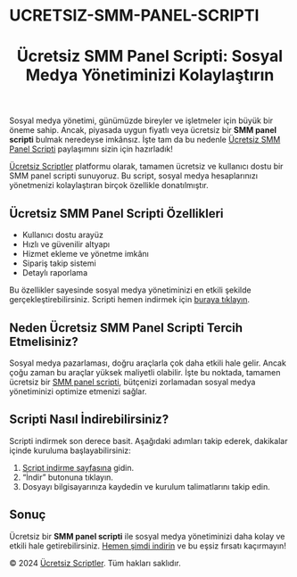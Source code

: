 # UCRETSIZ-SMM-PANEL-SCRIPTI
 <header>
        <h1>Ücretsiz SMM Panel Scripti: Sosyal Medya Yönetiminizi Kolaylaştırın</h1>
    </header>
    <main>
        <section>
            <p>
                Sosyal medya yönetimi, günümüzde bireyler ve işletmeler için büyük bir öneme sahip. Ancak, piyasada uygun fiyatlı veya 
                ücretsiz bir <strong>SMM panel scripti</strong> bulmak neredeyse imkânsız. İşte tam da bu nedenle 
                <a href="https://ucretsizscriptler.com.tr/ucretsiz-smm-panel-scripti" target="_blank">Ücretsiz SMM Panel Scripti</a> 
                paylaşımını sizin için hazırladık!
            </p>
            <p>
                <a href="https://ucretsizscriptler.com.tr/" target="_blank">Ücretsiz Scriptler</a> platformu olarak, tamamen ücretsiz 
                ve kullanıcı dostu bir SMM panel scripti sunuyoruz. Bu script, sosyal medya hesaplarınızı yönetmenizi kolaylaştıran 
                birçok özellikle donatılmıştır.
            </p>
        </section>
        <section>
            <h2>Ücretsiz SMM Panel Scripti Özellikleri</h2>
            <ul>
                <li>Kullanıcı dostu arayüz</li>
                <li>Hızlı ve güvenilir altyapı</li>
                <li>Hizmet ekleme ve yönetme imkânı</li>
                <li>Sipariş takip sistemi</li>
                <li>Detaylı raporlama</li>
            </ul>
            <p>
                Bu özellikler sayesinde sosyal medya yönetiminizi en etkili şekilde gerçekleştirebilirsiniz. 
                Scripti hemen indirmek için <a href="https://ucretsizscriptler.com.tr/ucretsiz-smm-panel-scripti" target="_blank">buraya tıklayın</a>.
            </p>
        </section>
        <section>
            <h2>Neden Ücretsiz SMM Panel Scripti Tercih Etmelisiniz?</h2>
            <p>
                Sosyal medya pazarlaması, doğru araçlarla çok daha etkili hale gelir. Ancak çoğu zaman bu araçlar yüksek maliyetli 
                olabilir. İşte bu noktada, tamamen ücretsiz bir <a href="https://ucretsizscriptler.com.tr/ucretsiz-smm-panel-scripti" target="_blank">SMM panel scripti</a>, 
                bütçenizi zorlamadan sosyal medya yönetiminizi optimize etmenizi sağlar.
            </p>
        </section>
        <section>
            <h2>Scripti Nasıl İndirebilirsiniz?</h2>
            <p>
                Scripti indirmek son derece basit. Aşağıdaki adımları takip ederek, dakikalar içinde kuruluma başlayabilirsiniz:
            </p>
            <ol>
                <li>
                    <a href="https://ucretsizscriptler.com.tr/ucretsiz-smm-panel-scripti" target="_blank">Script indirme sayfasına</a> gidin.
                </li>
                <li>“İndir” butonuna tıklayın.</li>
                <li>Dosyayı bilgisayarınıza kaydedin ve kurulum talimatlarını takip edin.</li>
            </ol>
        </section>
        <section>
            <h2>Sonuç</h2>
            <p>
                Ücretsiz bir <strong>SMM panel scripti</strong> ile sosyal medya yönetiminizi daha kolay ve etkili hale getirebilirsiniz. 
                <a href="https://ucretsizscriptler.com.tr/ucretsiz-smm-panel-scripti" target="_blank">Hemen şimdi indirin</a> ve bu eşsiz fırsatı kaçırmayın!
            </p>
        </section>
    </main>
    <footer>
        <p>&copy; 2024 <a href="https://ucretsizscriptler.com.tr/" target="_blank">Ücretsiz Scriptler</a>. Tüm hakları saklıdır.</p>
    </footer>
